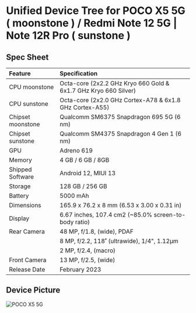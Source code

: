 #  Unified Device Tree for POCO X5 5G ( moonstone ) / Redmi Note 12 5G | Note 12R Pro ( sunstone )

## Spec Sheet

| Feature                 | Specification                                                              |
| :---------------------- | :--------------------------------                                          |
| CPU moonstone | Octa-core (2x2.2 GHz Kryo 660 Gold & 6x1.7 GHz Kryo 660 Silver)            |
| CPU sunstone     | Octa-core (2x2.0 GHz Cortex-A78 & 6x1.8 GHz Cortex-A55)                  |
| Chipset moonstone   | Qualcomm SM6375 Snapdragon 695 5G (6 nm)                                     |
| Chipset sunstone       | Qualcomm SM4375 Snapdragon 4 Gen 1 (6 nm)                                     |
| GPU                     | Adreno 619                                                                 |
| Memory                  |  4 GB / 6 GB / 8GB                                                         |
| Shipped Software        | Android 12, MIUI 13                                                        |
| Storage                 | 128 GB / 256 GB                                                             |
| Battery                 | 5000 mAh                                                                   |
| Dimensions              | 165.9 x 76.2 x 8 mm (6.53 x 3.00 x 0.31 in)                               |
| Display                 | 6.67 inches, 107.4 cm2 (~85.0% screen-to-body ratio)                       |
| Rear Camera             | 48 MP, f/1.8, (wide), PDAF                           |
|                         | 8 MP, f/2.2, 118˚ (ultrawide), 1/4", 1.12µm                                              |
|                         | 2 MP, f/2.4, (macro)                                                       |
| Front Camera            | 13 MP, f/2.5, (wide)                                        |
| Release Date            | February 2023                                                              |

## Device Picture

![POCO X5 5G](https://i02.appmifile.com/131_operator_sg/10/01/2023/9fdae393cbadd8414135c33edd83e5e2.png "POCO X5 5G")
